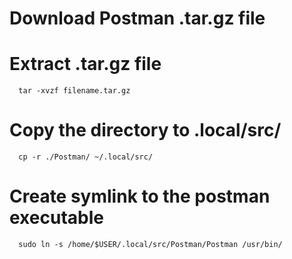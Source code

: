 # Download Postman .tar.gz file

# Extract .tar.gz file
```
  tar -xvzf filename.tar.gz
```

# Copy the directory to .local/src/
```
  cp -r ./Postman/ ~/.local/src/
```

# Create symlink to the postman executable
```
  sudo ln -s /home/$USER/.local/src/Postman/Postman /usr/bin/
```